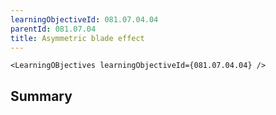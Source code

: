 ```yaml
---
learningObjectiveId: 081.07.04.04
parentId: 081.07.04
title: Asymmetric blade effect
---
```


```tsx eval
<LearningOBjectives learningObjectiveId={081.07.04.04} />
```

## Summary
